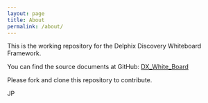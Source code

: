 ```yaml
---
layout: page
title: About
permalink: /about/
---
```


This is the working repository for the Delphix Discovery Whiteboard Framework. 

You can find the source documents at GitHub:
[DX_White_Board](https://github.com/jamiepope/dxWhiteboard)

Please fork and clone this repository to contribute. 

JP
